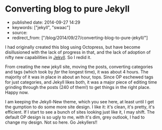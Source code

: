 # Converting blog to pure Jekyll

- published date: 2014-09-27 14:29
- keywords: ["jekyll", "swaac"]
- source: 
- redirect_from: ["/blog/2014/09/27/converting-blog-to-pure-jekyll/"]


I had originally created this blog using Octopress, but have become disillusioned with the lack of progress in that, and the lack of adoption of nifty new capabilities in [Jekyll][jekyll]. So I redid it. 

From creating the new jekyll site, moving the posts, converting categories and tags (which took by *far* the longest time), it was about 4 hours. The majority of it was in place in about an hour, tops. Since OP eschewed tags for just categories, and Jekyll likes both, it was a major piece of editing time grinding through the posts (240 of them!) to get things in the right place. Happy now.

I am keeping the Jekyll-New theme, which you see here, at least until I get the gumption to do some more site design. I like it: it's clean, it's pretty, it's efficient. If I start to see a bunch of sites looking just like it, I may shift. The default OP design is so ugly to me, with it's dim, grey outlook, I had to change my design. Not so here. Go Jekyllers!!


[jekyll]: http://jekyllrb.com "Blog-aware static site generator."
